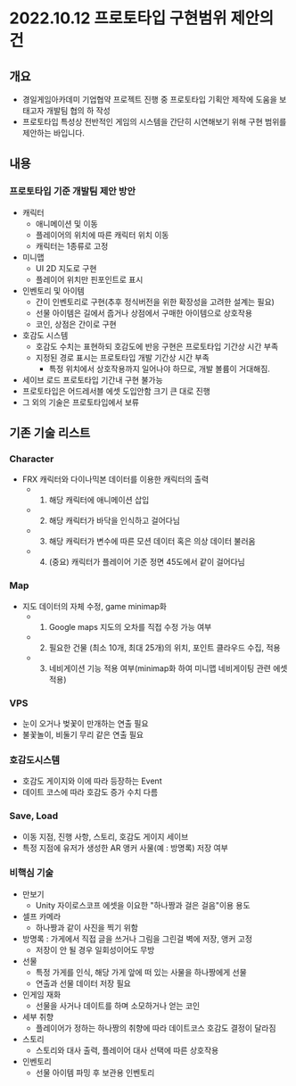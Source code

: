 # 2022.10.12 프로토타입 구현범위 제안의 건

## 개요
- 경일게임아카데미 기업협약 프로젝트 진행 중 프로토타입 기획안 제작에 도움을 보태고자 개발팀 협의 하 작성
- 프로토타입 특성상 전반적인 게임의 시스템을 간단히 시연해보기 위해 구현 범위를 제안하는 바입니다.

## 내용

### 프로토타입 기준 개발팀 제안 방안
- 캐릭터
  - 애니메이션 및 이동
  - 플레이어의 위치에 따른 캐릭터 위치 이동
  - 캐릭터는 1종류로 고정
- 미니맵
  - UI 2D 지도로 구현
  - 플레이어 위치만 핀포인트로 표시
- 인벤토리 및 아이템
  - 간이 인벤토리로 구현(추후 정식버전을 위한 확장성을 고려한 설계는 필요)
  - 선물 아이템은 길에서 줍거나 상점에서 구매한 아이템으로 상호작용
  - 코인, 상점은 간이로 구현
- 호감도 시스템
  - 호감도 수치는 표현하되 호감도에 반응 구현은 프로토타입 기간상 시간 부족
  - 지정된 경로 표시는 프로토타입 개발 기간상 시간 부족
    - 특정 위치에서 상호작용까지 일어나야 하므로, 개발 볼륨이 거대해짐.
- 세이브 로드 프로토타입 기간내 구현 불가능
- 프로토타입은 어드레서블 에셋 도입안함 크기 큰 대로 진행
- 그 외의 기술은 프로토타입에서 보류

## 기존 기술 리스트

### Character
- FRX 캐릭터와 다이나믹본 데이터를 이용한 캐릭터의 출력
  - 1. 해당 캐릭터에 애니메이션 삽입
  - 2. 해당 캐릭터가 바닥을 인식하고 걸어다님
  - 3. 해당 캐릭터가 변수에 따른 모션 데이터 혹은 의상 데이터 불러옴
  - 4. (중요) 캐릭터가 플레이어 기준 정면 45도에서 같이 걸어다님

### Map
- 지도 데이터의 자체 수정, game minimap화
  - 1. Google maps 지도의 오차를 직접 수정 가능 여부
  - 2. 필요한 건물 (최소 10개, 최대 25개)의 위치, 포인트 클라우드 수집, 적용
  - 3. 네비게이션 기능 적용 여부(minimap화 하여 미니맵 네비게이팅 관련 에셋 적용)

### VPS
- 눈이 오거나 벚꽃이 만개하는 연출 필요
- 불꽃놀이, 비둘기 무리 같은 연출 필요

### 호감도시스템
- 호감도 게이지와 이에 따라 등장하는 Event
- 데이트 코스에 따라 호감도 증가 수치 다름

### Save, Load
- 이동 지점, 진행 사항, 스토리, 호감도 게이지 세이브
- 특정 지점에 유저가 생성한 AR 앵커 사물(예 : 방명록) 저장 여부

### 비핵심 기술
- 만보기
  -  Unity 자이로스코프 에셋을 이요한 "하나짱과 걸은 걸음"이용 용도
- 셀프 카메라
  - 하나짱과 같이 사진을 찍기 위함
- 방명록 : 가게에서 직접 글을 쓰거나 그림을 그린걸 벽에 저장, 앵커 고정
  - 저장이 안 될 경우 일회성이어도 무방
- 선물
  - 특정 가게를 인식, 해당 가게 앞에 떠 있는 사물을 하나짱에게 선물
  - 연출과 선물 데이터 저장 필요
- 인게임 재화
  - 선물을 사거나 데이트를 하며 소모하거나 얻는 코인
- 세부 취향
  - 플레이어가 정하는 하나짱의 취향에 따라 데이트코스 호감도 결정이 달라짐
- 스토리
  - 스토리와 대사 출력, 플레이어 대사 선택에 따른 상호작용
- 인벤토리
  - 선물 아이템 파밍 후 보관용 인벤토리

